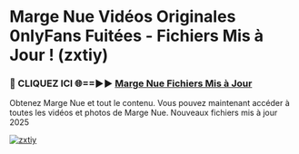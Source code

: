 # Marge Nue Vidéos Originales 0nlyFans Fuitées - Fichiers Mis à Jour ! (zxtiy)

<h3>🔴 CLIQUEZ ICI 🌐==►► <a href="https://tinyurl.com/2pmr4ezf" rel="nofollow">Marge Nue Fichiers Mis à Jour</a></h3>

Obtenez Marge Nue et tout le contenu. Vous pouvez maintenant accéder à toutes les vidéos et photos de Marge Nue. Nouveaux fichiers mis à jour 2025

[![zxtiy](https://i.imgur.com/6SNvagu.gif)](https://tinyurl.com/2pmr4ezf)
